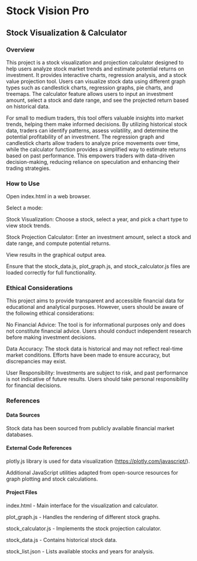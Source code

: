 # Stock Vision Pro
## Stock Visualization & Calculator
 
### Overview

This project is a stock visualization and projection calculator designed to help users analyze stock market trends and estimate potential returns on investment. It provides interactive charts, regression analysis, and a stock value projection tool. Users can visualize stock data using different graph types such as candlestick charts, regression graphs, pie charts, and treemaps. The calculator feature allows users to input an investment amount, select a stock and date range, and see the projected return based on historical data.

For small to medium traders, this tool offers valuable insights into market trends, helping them make informed decisions. By utilizing historical stock data, traders can identify patterns, assess volatility, and determine the potential profitability of an investment. The regression graph and candlestick charts allow traders to analyze price movements over time, while the calculator function provides a simplified way to estimate returns based on past performance. This empowers traders with data-driven decision-making, reducing reliance on speculation and enhancing their trading strategies.

### How to Use

Open index.html in a web browser.

Select a mode:

Stock Visualization: Choose a stock, select a year, and pick a chart type to view stock trends.

Stock Projection Calculator: Enter an investment amount, select a stock and date range, and compute potential returns.

View results in the graphical output area.

Ensure that the stock_data.js, plot_graph.js, and stock_calculator.js files are loaded correctly for full functionality.

### Ethical Considerations

This project aims to provide transparent and accessible financial data for educational and analytical purposes. However, users should be aware of the following ethical considerations:

No Financial Advice: The tool is for informational purposes only and does not constitute financial advice. Users should conduct independent research before making investment decisions.

Data Accuracy: The stock data is historical and may not reflect real-time market conditions. Efforts have been made to ensure accuracy, but discrepancies may exist.

User Responsibility: Investments are subject to risk, and past performance is not indicative of future results. Users should take personal responsibility for financial decisions.

### References

#### Data Sources

Stock data has been sourced from publicly available financial market databases.

#### External Code References

plotly.js library is used for data visualization (https://plotly.com/javascript/).

Additional JavaScript utilities adapted from open-source resources for graph plotting and stock calculations.

#### Project Files

index.html - Main interface for the visualization and calculator.

plot_graph.js - Handles the rendering of different stock graphs.

stock_calculator.js - Implements the stock projection calculator.

stock_data.js - Contains historical stock data.

stock_list.json - Lists available stocks and years for analysis.

